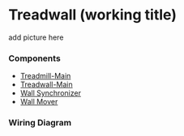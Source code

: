 # Treadwall (working title)

add picture here

### Components
- [Treadmill-Main](https://github.com/0815Phine/SetupCode/blob/7dead10407c8afabdaee575db4762ad7c3431e94/Hardware/Treadmill%20Main/README.md)
- [Treadwall-Main](https://github.com/0815Phine/SetupCode/blob/7dead10407c8afabdaee575db4762ad7c3431e94/Hardware/Treadwall%20Main/README.md)
- [Wall Synchronizer](https://github.com/0815Phine/SetupCode/tree/901d9f52556b31c6da0f0e39cfd5dea62a00de38/Hardware/Wall%20Synchronizer)
- [Wall Mover](https://github.com/0815Phine/SetupCode/blob/7dead10407c8afabdaee575db4762ad7c3431e94/Hardware/Wall%20Mover/README.md)

### Wiring Diagram
